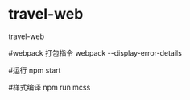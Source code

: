 # travel-web
travel-web

#webpack 打包指令
webpack --display-error-details

#运行
npm start

#样式编译
npm run mcss